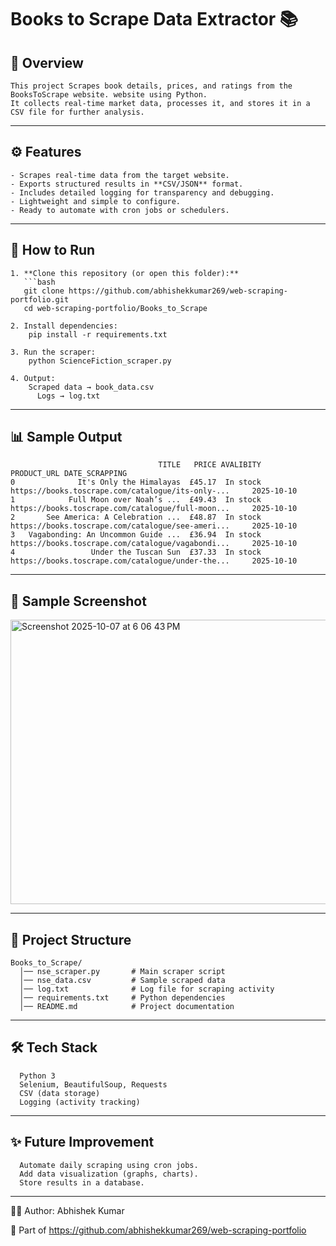 # Books to Scrape Data Extractor 📚

## 📌 Overview
    This project Scrapes book details, prices, and ratings from the BooksToScrape website. website using Python.  
    It collects real-time market data, processes it, and stores it in a CSV file for further analysis.

---

## ⚙️ Features
    - Scrapes real-time data from the target website.  
    - Exports structured results in **CSV/JSON** format.  
    - Includes detailed logging for transparency and debugging.  
    - Lightweight and simple to configure.  
    - Ready to automate with cron jobs or schedulers.

---

## 🚀 How to Run

    1. **Clone this repository (or open this folder):**
       ```bash
       git clone https://github.com/abhishekkumar269/web-scraping-portfolio.git
       cd web-scraping-portfolio/Books_to_Scrape
    
    2. Install dependencies:
        pip install -r requirements.txt
    
    3. Run the scraper:
        python ScienceFiction_scraper.py
    
    4. Output:
        Scraped data → book_data.csv
          Logs → log.txt

---

## 📊 Sample Output
                                     TITLE   PRICE AVALIBITY                                        PRODUCT_URL DATE_SCRAPPING
    0              It's Only the Himalayas  £45.17  In stock  https://books.toscrape.com/catalogue/its-only-...     2025-10-10
    1            Full Moon over Noah’s ...  £49.43  In stock  https://books.toscrape.com/catalogue/full-moon...     2025-10-10
    2       See America: A Celebration ...  £48.87  In stock  https://books.toscrape.com/catalogue/see-ameri...     2025-10-10
    3   Vagabonding: An Uncommon Guide ...  £36.94  In stock  https://books.toscrape.com/catalogue/vagabondi...     2025-10-10
    4                 Under the Tuscan Sun  £37.33  In stock  https://books.toscrape.com/catalogue/under-the...     2025-10-10
        

---
## 📸 Sample Screenshot
<img width="1231" height="455" alt="Screenshot 2025-10-07 at 6 06 43 PM" src="https://github.com/user-attachments/assets/76288323-c8e0-43a3-bf51-4ff539d2bc7d" />


---
## 📂 Project Structure
      
    Books_to_Scrape/
      │── nse_scraper.py       # Main scraper script
      │── nse_data.csv         # Sample scraped data
      │── log.txt              # Log file for scraping activity
      │── requirements.txt     # Python dependencies
      │── README.md            # Project documentation
---

## 🛠️ Tech Stack

      Python 3
      Selenium, BeautifulSoup, Requests  
      CSV (data storage)
      Logging (activity tracking)

---
## ✨ Future Improvement

      Automate daily scraping using cron jobs.
      Add data visualization (graphs, charts).
      Store results in a database.

---
👨‍💻 Author: Abhishek Kumar

  🔗 Part of https://github.com/abhishekkumar269/web-scraping-portfolio
